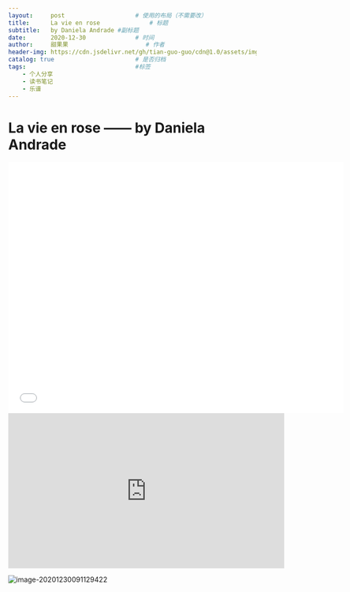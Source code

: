 ```yaml
---
layout:     post                    # 使用的布局（不需要改）
title:      La vie en rose              # 标题 
subtitle:   by Daniela Andrade #副标题
date:       2020-12-30              # 时间
author:     甜果果                      # 作者
header-img: https://cdn.jsdelivr.net/gh/tian-guo-guo/cdn@1.0/assets/img/post-bg-swift2.jpg    #这篇文章标题背景图片
catalog: true                       # 是否归档
tags:                               #标签
    - 个人分享
    - 读书笔记
    - 乐谱
---
```


# La vie en rose  —— by Daniela Andrade

<iframe width="680" height="510"  src="//player.bilibili.com/player.html?aid=29424544&bvid=BV1NW411R74y&cid=51153577&page=1" scrolling="no" border="0" frameborder="no" framespacing="0" allowfullscreen="true"> </iframe>

<iframe width="560" height="315" src="https://www.youtube.com/embed/HT-tsOwrfG4" frameborder="0" allow="accelerometer; autoplay; clipboard-write; encrypted-media; gyroscope; picture-in-picture" allowfullscreen></iframe>

![image-20201230091129422](https://cdn.jsdelivr.net/gh/tian-guo-guo/cdn@master/assets/picgoimg/20201230091129.png)

